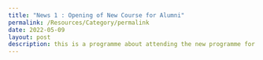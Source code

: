 ```yaml
---
title: "News 1 : Opening of New Course for Alumni"
permalink: /Resources/Category/permalink
date: 2022-05-09
layout: post
description: this is a programme about attending the new programme for officers @ so-so
---
```

